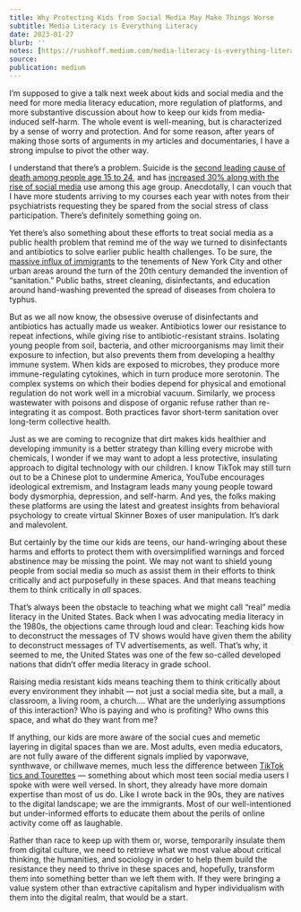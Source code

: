 ```yaml
---
title: Why Protecting Kids from Social Media May Make Things Worse
subtitle: Media Literacy is Everything Literacy
date: 2023-01-27
blurb: ''
notes: [https://rushkoff.medium.com/media-literacy-is-everything-literacy-fe56a807f0d4](https://rushkoff.medium.com/media-literacy-is-everything-literacy-fe56a807f0d4 https://rushkoff.medium.com/media-literacy-is-everything-literacy-fe56a807f0d4)
source: 
publication: medium
---
```


I’m supposed to give a talk next week about kids and social media and the need for more media literacy education, more regulation of platforms, and more substantive discussion about how to keep our kids from media-induced self-harm. The whole event is well-meaning, but is characterized by a sense of worry and protection. And for some reason, after years of making those sorts of arguments in my articles and documentaries, I have a strong impulse to pivot the other way.

I understand that there’s a problem. Suicide is the [second leading cause of death among people age 15 to 24](https://www.google.com/url?sa=t&rct=j&q=&esrc=s&source=web&cd=&ved=2ahUKEwjk9brrgqz7AhV1M1kFHVS9BSgQFnoECBIQAQ&url=https%3A%2F%2Fconnect.uclahealth.org%2F2022%2F03%2F15%2Fsuicide-rate-highest-among-teens-and-young-adults%2F&usg=AOvVaw3qoCRcUBPkl4vcDBuoBD47), and has [increased 30% along with the rise of social media](https://www.levylaw.com/blog/2022/august/social-media-linked-to-rising-teen-suicide-rates/) use among this age group. Anecdotally, I can vouch that I have more students arriving to my courses each year with notes from their psychiatrists requesting they be spared from the social stress of class participation. There’s definitely something going on.

Yet there’s also something about these efforts to treat social media as a public health problem that remind me of the way we turned to disinfectants and antibiotics to solve earlier public health challenges. To be sure, the [massive influx of immigrants](https://www.digitalhistory.uh.edu/disp_textbook.cfm?smtID=2&psid=3296) to the tenements of New York City and other urban areas around the turn of the 20th century demanded the invention of “sanitation.” Public baths, street cleaning, disinfectants, and education around hand-washing prevented the spread of diseases from cholera to typhus.

But as we all now know, the obsessive overuse of disinfectants and antibiotics has actually made us weaker. Antibiotics lower our resistance to repeat infections, while giving rise to antibiotic-resistant strains. Isolating young people from soil, bacteria, and other microorganisms may limit their exposure to infection, but also prevents them from developing a healthy immune system. When kids are exposed to microbes, they produce more immune-regulating cytokines, which in turn produce more serotonin. The complex systems on which their bodies depend for physical and emotional regulation do not work well in a microbial vacuum. Similarly, we process wastewater with poisons and dispose of organic refuse rather than re-integrating it as compost. Both practices favor short-term sanitation over long-term collective health.

Just as we are coming to recognize that dirt makes kids healthier and developing immunity is a better strategy than killing every microbe with chemicals, I wonder if we may want to adopt a less protective, insulating approach to digital technology with our children. I know TikTok may still turn out to be a Chinese plot to undermine America, YouTube encourages ideological extremism, and Instagram leads many young people toward body dysmorphia, depression, and self-harm. And yes, the folks making these platforms are using the latest and greatest insights from behavioral psychology to create virtual Skinner Boxes of user manipulation. It’s dark and malevolent.

But certainly by the time our kids are teens, our hand-wringing about these harms and efforts to protect them with oversimplified warnings and forced abstinence may be missing the point. We may not want to shield young people from social media so much as assist them in their efforts to think critically and act purposefully in these spaces. And that means teaching them to think critically in _all_ spaces.

That’s always been the obstacle to teaching what we might call “real” media literacy in the United States. Back when I was advocating media literacy in the 1980s, the objections came through loud and clear: Teaching kids how to deconstruct the messages of TV shows would have given them the ability to deconstruct messages of TV advertisements, as well. That’s why, it seemed to me, the United States was one of the few so-called developed nations that didn’t offer media literacy in grade school.

Raising media resistant kids means teaching them to think critically about every environment they inhabit — not just a social media site, but a mall, a classroom, a living room, a church…. What are the underlying assumptions of this interaction? Who is paying and who is profiting? Who owns this space, and what do they want from me?

If anything, our kids are more aware of the social cues and memetic layering in digital spaces than we are. Most adults, even media educators, are not fully aware of the different signals implied by vaporwave, synthwave, or chillwave memes, much less the difference between [TikTok tics and Tourettes](https://pubmed.ncbi.nlm.nih.gov/35303587/) — something about which most teen social media users I spoke with were well versed. In short, they already have more domain expertise than most of us do. Like I wrote back in the 90s, they are natives to the digital landscape; we are the immigrants. Most of our well-intentioned but under-informed efforts to educate them about the perils of online activity come off as laughable.

Rather than race to keep up with them or, worse, temporarily insulate them from digital culture, we need to retrieve what we most value about critical thinking, the humanities, and sociology in order to help them build the resistance they need to thrive in these spaces and, hopefully, transform them into something better than we left them with. If they were bringing a value system other than extractive capitalism and hyper individualism with them into the digital realm, that would be a start.
